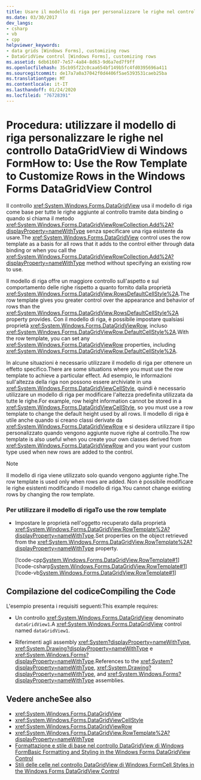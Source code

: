 ```yaml
---
title: Usare il modello di riga per personalizzare le righe nel controllo DataGridView
ms.date: 03/30/2017
dev_langs:
- csharp
- vb
- cpp
helpviewer_keywords:
- data grids [Windows Forms], customizing rows
- DataGridView control [Windows Forms], customizing rows
ms.assetid: 6db61607-7e57-4a84-8d63-9d6a7ed7f9ff
ms.openlocfilehash: 35cb95f22c0caa654bf149b5fc4fd0395696a411
ms.sourcegitcommit: de17a7a0a37042f0d4406f5ae5393531caeb25ba
ms.translationtype: MT
ms.contentlocale: it-IT
ms.lasthandoff: 01/24/2020
ms.locfileid: "76728391"
---
```

# <a name="how-to-use-the-row-template-to-customize-rows-in-the-windows-forms-datagridview-control"></a><span data-ttu-id="1ca93-102">Procedura: utilizzare il modello di riga personalizzare le righe nel controllo DataGridView di Windows Form</span><span class="sxs-lookup"><span data-stu-id="1ca93-102">How to: Use the Row Template to Customize Rows in the Windows Forms DataGridView Control</span></span>
<span data-ttu-id="1ca93-103">Il controllo <xref:System.Windows.Forms.DataGridView> usa il modello di riga come base per tutte le righe aggiunte al controllo tramite data binding o quando si chiama il metodo <xref:System.Windows.Forms.DataGridViewRowCollection.Add%2A?displayProperty=nameWithType> senza specificare una riga esistente da usare.</span><span class="sxs-lookup"><span data-stu-id="1ca93-103">The <xref:System.Windows.Forms.DataGridView> control uses the row template as a basis for all rows that it adds to the control either through data binding or when you call the <xref:System.Windows.Forms.DataGridViewRowCollection.Add%2A?displayProperty=nameWithType> method without specifying an existing row to use.</span></span>  
  
 <span data-ttu-id="1ca93-104">Il modello di riga offre un maggiore controllo sull'aspetto e sul comportamento delle righe rispetto a quanto fornito dalla proprietà <xref:System.Windows.Forms.DataGridView.RowsDefaultCellStyle%2A>.</span><span class="sxs-lookup"><span data-stu-id="1ca93-104">The row template gives you greater control over the appearance and behavior of rows than the <xref:System.Windows.Forms.DataGridView.RowsDefaultCellStyle%2A> property provides.</span></span> <span data-ttu-id="1ca93-105">Con il modello di riga, è possibile impostare qualsiasi proprietà <xref:System.Windows.Forms.DataGridViewRow>, incluso <xref:System.Windows.Forms.DataGridViewRow.DefaultCellStyle%2A>.</span><span class="sxs-lookup"><span data-stu-id="1ca93-105">With the row template, you can set any <xref:System.Windows.Forms.DataGridViewRow> properties, including <xref:System.Windows.Forms.DataGridViewRow.DefaultCellStyle%2A>.</span></span>  
  
 <span data-ttu-id="1ca93-106">In alcune situazioni è necessario utilizzare il modello di riga per ottenere un effetto specifico.</span><span class="sxs-lookup"><span data-stu-id="1ca93-106">There are some situations where you must use the row template to achieve a particular effect.</span></span> <span data-ttu-id="1ca93-107">Ad esempio, le informazioni sull'altezza della riga non possono essere archiviate in una <xref:System.Windows.Forms.DataGridViewCellStyle>, quindi è necessario utilizzare un modello di riga per modificare l'altezza predefinita utilizzata da tutte le righe.</span><span class="sxs-lookup"><span data-stu-id="1ca93-107">For example, row height information cannot be stored in a <xref:System.Windows.Forms.DataGridViewCellStyle>, so you must use a row template to change the default height used by all rows.</span></span> <span data-ttu-id="1ca93-108">Il modello di riga è utile anche quando si creano classi derivate da <xref:System.Windows.Forms.DataGridViewRow> e si desidera utilizzare il tipo personalizzato quando vengono aggiunte nuove righe al controllo.</span><span class="sxs-lookup"><span data-stu-id="1ca93-108">The row template is also useful when you create your own classes derived from <xref:System.Windows.Forms.DataGridViewRow> and you want your custom type used when new rows are added to the control.</span></span>  
  
> [!NOTE]
> <span data-ttu-id="1ca93-109">Il modello di riga viene utilizzato solo quando vengono aggiunte righe.</span><span class="sxs-lookup"><span data-stu-id="1ca93-109">The row template is used only when rows are added.</span></span> <span data-ttu-id="1ca93-110">Non è possibile modificare le righe esistenti modificando il modello di riga.</span><span class="sxs-lookup"><span data-stu-id="1ca93-110">You cannot change existing rows by changing the row template.</span></span>  
  
### <a name="to-use-the-row-template"></a><span data-ttu-id="1ca93-111">Per utilizzare il modello di riga</span><span class="sxs-lookup"><span data-stu-id="1ca93-111">To use the row template</span></span>  
  
- <span data-ttu-id="1ca93-112">Impostare le proprietà nell'oggetto recuperato dalla proprietà <xref:System.Windows.Forms.DataGridView.RowTemplate%2A?displayProperty=nameWithType>.</span><span class="sxs-lookup"><span data-stu-id="1ca93-112">Set properties on the object retrieved from the <xref:System.Windows.Forms.DataGridView.RowTemplate%2A?displayProperty=nameWithType> property.</span></span>  
  
     [!code-cpp[System.Windows.Forms.DataGridView.RowTemplate#1](~/samples/snippets/cpp/VS_Snippets_Winforms/System.Windows.Forms.DataGridView.RowTemplate/CPP/datagridviewrowtemplate.cpp#1)]
     [!code-csharp[System.Windows.Forms.DataGridView.RowTemplate#1](~/samples/snippets/csharp/VS_Snippets_Winforms/System.Windows.Forms.DataGridView.RowTemplate/CS/datagridviewrowtemplate.cs#1)]
     [!code-vb[System.Windows.Forms.DataGridView.RowTemplate#1](~/samples/snippets/visualbasic/VS_Snippets_Winforms/System.Windows.Forms.DataGridView.RowTemplate/VB/datagridviewrowtemplate.vb#1)]  
  
## <a name="compiling-the-code"></a><span data-ttu-id="1ca93-113">Compilazione del codice</span><span class="sxs-lookup"><span data-stu-id="1ca93-113">Compiling the Code</span></span>  
 <span data-ttu-id="1ca93-114">L'esempio presenta i requisiti seguenti:</span><span class="sxs-lookup"><span data-stu-id="1ca93-114">This example requires:</span></span>  
  
- <span data-ttu-id="1ca93-115">Un controllo <xref:System.Windows.Forms.DataGridView> denominato `dataGridView1`.</span><span class="sxs-lookup"><span data-stu-id="1ca93-115">A <xref:System.Windows.Forms.DataGridView> control named `dataGridView1`.</span></span>  
  
- <span data-ttu-id="1ca93-116">Riferimenti agli assembly <xref:System?displayProperty=nameWithType>, <xref:System.Drawing?displayProperty=nameWithType> e <xref:System.Windows.Forms?displayProperty=nameWithType>.</span><span class="sxs-lookup"><span data-stu-id="1ca93-116">References to the <xref:System?displayProperty=nameWithType>, <xref:System.Drawing?displayProperty=nameWithType>, and <xref:System.Windows.Forms?displayProperty=nameWithType> assemblies.</span></span>  
  
## <a name="see-also"></a><span data-ttu-id="1ca93-117">Vedere anche</span><span class="sxs-lookup"><span data-stu-id="1ca93-117">See also</span></span>

- <xref:System.Windows.Forms.DataGridView>
- <xref:System.Windows.Forms.DataGridViewCellStyle>
- <xref:System.Windows.Forms.DataGridViewRow>
- <xref:System.Windows.Forms.DataGridView.RowTemplate%2A?displayProperty=nameWithType>
- [<span data-ttu-id="1ca93-118">Formattazione e stile di base nel controllo DataGridView di Windows Form</span><span class="sxs-lookup"><span data-stu-id="1ca93-118">Basic Formatting and Styling in the Windows Forms DataGridView Control</span></span>](basic-formatting-and-styling-in-the-windows-forms-datagridview-control.md)
- [<span data-ttu-id="1ca93-119">Stili delle celle nel controllo DataGridView di Windows Form</span><span class="sxs-lookup"><span data-stu-id="1ca93-119">Cell Styles in the Windows Forms DataGridView Control</span></span>](cell-styles-in-the-windows-forms-datagridview-control.md)
